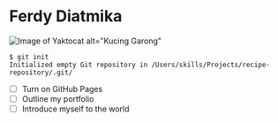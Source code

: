 # Ferdy Diatmika
![Image of Yaktocat alt="Kucing Garong"](https://octodex.github.com/images/yaktocat.png) 

```
$ git init
Initialized empty Git repository in /Users/skills/Projects/recipe-repository/.git/
```

- [ ] Turn on GitHub Pages
- [ ] Outline my portfolio
- [ ] Introduce myself to the world
